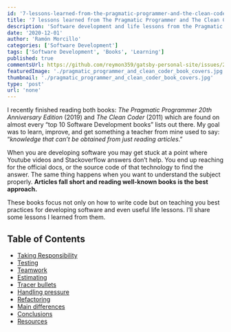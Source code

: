 ```yaml
---
id: '7-lessons-learned-from-the-pragmatic-programmer-and-the-clean-coder'
title: '7 lessons learned from The Pragmatic Programmer and The Clean Coder'
description: 'Software development and life lessons from the Pragmatic Programmer and the Clean Coder'
date: '2020-12-01'
author: 'Ramón Morcillo'
categories: ['Software Development']
tags: ['Software Development', 'Books', 'Learning']
published: true
commentsUrl: https://github.com/reymon359/gatsby-personal-site/issues/293
featuredImage: './pragmatic_programmer_and_clean_coder_book_covers.jpg'
thumbnail: './pragmatic_programmer_and_clean_coder_book_covers.jpg'
type: 'post'
url: 'none'
---
```


I recently finished reading both books: _The Pragmatic Programmer 20th Anniversary Edition_ (2019) and _The Clean Coder_ (2011) which are found on almost every “top 10 Software Development books” lists out there. My goal was to learn, improve, and get something a teacher from mine used to say: “_knowledge that can’t be obtained from just reading articles_.”

When you are developing software you may get stuck at a point where Youtube videos and Stackoverflow answers don’t help. You end up reaching for the official docs, or the source code of that technology to find the answer. The same thing happens when you want to understand the subject properly. **Articles fall short and reading well-known books is the best approach.**

These books focus not only on how to write code but on teaching you best practices for developing software and even useful life lessons. I’ll share some lessons I learned from them. 

## Table of Contents

- [Taking Responsibility](#Taking-Responsibility)
- [Testing](#Testing)
- [Teamwork](#Teamwork)
- [Estimating](#Estimating)
- [Tracer bullets](#Tracer-bullets)
- [Handling pressure](#Handling-pressure)
- [Refactoring](#Refactoring)
- [Main differences](#Main-differences)
- [Conclusions](#Conclusions)
- [Resources](#Resources)
